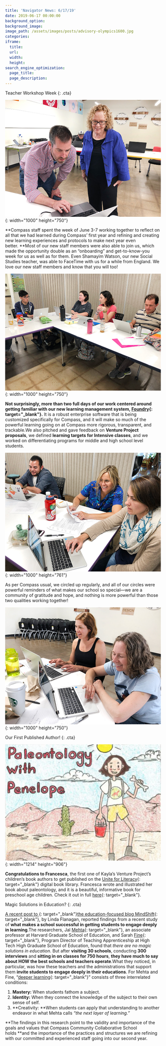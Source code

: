 ```yaml
---
title: 'Navigator News: 6/17/19'
date: 2019-06-17 00:00:00
background_option:
background_image:
image_path: /assets/images/posts/advisory-olympics1600.jpg
categories:
iframe:
  title:
  url:
  width:
  height:
search_engine_optimization:
  page_title:
  page_description:
---
```


Teacher Workshop Week
{: .cta}

![](/assets/images/unnamed-26.jpg){: width="1000" height="750"}

**Compass staff spent the week of June 3-7 working together to reflect on all that we had learned during Compass’ first year and refining and creating new learning experiences and protocols to make next year even better.&nbsp;**Most of our new staff members were also able to join us, which made the opportunity double as an “onboarding” and get-to-know-you week for us as well as for them. Even Shamayim Watson, our new Social Studies teacher, was able to FaceTime with us for a while from England. We love our new staff members and know that you will too\!

![](/assets/images/unnamed-23.jpg){: width="1000" height="750"}

**Not surprisingly, more than two full days of our work centered around getting familiar with our new learning management system,&nbsp;[Foundry](https://compassfortcollins.us14.list-manage.com/track/click?u=f92353bb4e553c0be87c16d55&amp;id=ffe63ccead&amp;e=46f52667a0){: target="_blank"}.**&nbsp;It is a robust enterprise software that is being customized specifically for Compass, and it will make so much of the powerful learning going on at Compass more rigorous, transparent, and trackable.We also pitched and gave feedback on&nbsp;**Venture Project proposals**, we defined&nbsp;**learning targets for Intensive classes**, and we worked on differentiating programs for middle and high school level students.

![](/assets/images/unnamed-24.jpg){: width="1000" height="761"}

As per Compass usual, we circled up regularly, and all of our circles were powerful reminders of what makes our school so special—we are a community of gratitude and hope, and nothing is more powerful than those two qualities working together\!

![](/assets/images/unnamed-25.jpg){: width="1000" height="750"}

Our First Published Author\!
{: .cta}

![](/assets/images/unnamed-1.png){: width="1214" height="906"}

**Congratulations to Francesca**, the first one of Kayla’s Venture Project’s children’s book authors to get published on the&nbsp;[Unite for Literacy](https://compassfortcollins.us14.list-manage.com/track/click?u=f92353bb4e553c0be87c16d55&amp;id=5fe06b34be&amp;e=46f52667a0){: target="_blank"}&nbsp;digital book library. Francesca wrote and illustrated her book about paleontology, and it is a beautiful, informative book for preschool age children. Check it out in full&nbsp;[here](https://compassfortcollins.us14.list-manage.com/track/click?u=f92353bb4e553c0be87c16d55&amp;id=09dbe0c7d7&amp;e=46f52667a0){: target="_blank"}.

Magic Solutions in Education?
{: .cta}

[A recent post to&nbsp;](https://compassfortcollins.us14.list-manage.com/track/click?u=f92353bb4e553c0be87c16d55&amp;id=1816359fbd&amp;e=46f52667a0){: target="_blank"}[the education-focused blog MindShift](https://compassfortcollins.us14.list-manage.com/track/click?u=f92353bb4e553c0be87c16d55&amp;id=4ac39209c9&amp;e=46f52667a0){: target="_blank"}, by Linda Flanagan, reported findings from a recent study of&nbsp;**what makes a school successful in getting students to engage deeply in learning**.The researchers, Jal&nbsp;[Mehta](https://compassfortcollins.us14.list-manage.com/track/click?u=f92353bb4e553c0be87c16d55&amp;id=8bb9d96bca&amp;e=46f52667a0){: target="_blank"}, an associate professor at Harvard Graduate School of Education, and Sarah&nbsp;[Fine](https://compassfortcollins.us14.list-manage.com/track/click?u=f92353bb4e553c0be87c16d55&amp;id=cc63211931&amp;e=46f52667a0){: target="_blank"}, Program Director of Teaching Apprenticeship at High Tech High Graduate School of Education, found that&nbsp;*there are no magic solutions in education*. But after&nbsp;**visiting 30 schools**, conducting&nbsp;**300 interviews**&nbsp;and&nbsp;**sitting in on classes for 750 hours**,&nbsp;**they have much to say about HOW the best schools and teachers operate**.What they noticed, in particular, was how these teachers and the administrations that support them&nbsp;**invite students to engage deeply in their educations**. For Mehta and Fine, “[deeper learning](https://compassfortcollins.us14.list-manage.com/track/click?u=f92353bb4e553c0be87c16d55&amp;id=e3632c0109&amp;e=46f52667a0){: target="_blank"}” consists of three interrelated conditions:

1. **Mastery:**&nbsp;When students fathom a subject.
2. **Identity:**&nbsp;When they connect the knowledge of the subject to their own sense of self.
3. **Creativity:&nbsp;**When students can apply that understanding to another endeavor in what Mehta calls&nbsp;*“the next layer of learning.”*

**The findings in this research point to the validity and importance of the goals and values that Compass Community Collaborative School holds&nbsp;**and the importance of the practices and structures we are refining with our committed and experienced staff going into our second year.
